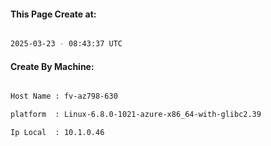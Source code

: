 
   
#### This Page Create at:

```bash

2025-03-23 - 08:43:37 UTC

```

#### Create By Machine:

```bash

Host Name : fv-az798-630

platform  : Linux-6.8.0-1021-azure-x86_64-with-glibc2.39

Ip Local  : 10.1.0.46

```

